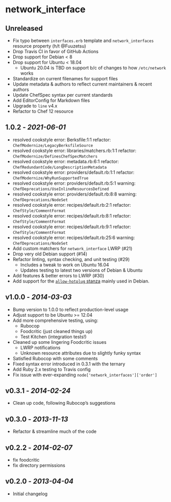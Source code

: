 # network_interface

## Unreleased

- Fix typo between `interfaces.erb` template and `network_interfaces` resource property (h/t @Fuuzetsu)
- Drop Travis CI in favor of GitHub Actions
- Drop support for Debian < 8
- Drop support for Ubuntu < 18.04
    - Ubuntu 20.04 is TBD on support b/c of changes to how `/etc/network` works
- Standardize on current filenames for support files
- Update metadata & authors to reflect current maintainers & recent authors
- Update ChefSpec syntax per current standards
- Add EditorConfig for Markdown files
- Upgrade to `line` v4.x
- Refactor to Chef 12 resource

## 1.0.2 - *2021-06-01*

- resolved cookstyle error: Berksfile:1:1 refactor: `ChefModernize/LegacyBerksfileSource`
- resolved cookstyle error: libraries/matchers.rb:1:1 refactor: `ChefModernize/DefinesChefSpecMatchers`
- resolved cookstyle error: metadata.rb:6:1 refactor: `ChefRedundantCode/LongDescriptionMetadata`
- resolved cookstyle error: providers/default.rb:1:1 refactor: `ChefModernize/WhyRunSupportedTrue`
- resolved cookstyle error: providers/default.rb:5:1 warning: `ChefDeprecations/UseInlineResourcesDefined`
- resolved cookstyle error: providers/default.rb:8:8 warning: `ChefDeprecations/NodeSet`
- resolved cookstyle error: recipes/default.rb:2:1 refactor: `ChefStyle/CommentFormat`
- resolved cookstyle error: recipes/default.rb:8:1 refactor: `ChefStyle/CommentFormat`
- resolved cookstyle error: recipes/default.rb:9:1 refactor: `ChefStyle/CommentFormat`
- resolved cookstyle error: recipes/default.rb:25:6 warning: `ChefDeprecations/NodeSet`
- Add custom matchers for `network_interface` LWRP (#21)
- Drop very old Debian support (#14)
- Refactor linting, syntax checking, and unit testing (#29)
    + Includes a tweak to work on Ubuntu 16.04
    + Updates testing to latest two versions of Debian & Ubuntu
- Add features & better errors to LWRP (#30)
- Add support for the [`allow-hotplug` stanza](https://www.debian.org/doc/manuals/debian-reference/ch05.en.html#_the_basic_syntax_of_etc_network_interfaces) mainly used in Debian.

## v1.0.0 - *2014-03-03*

- Bump version to 1.0.0 to reflect production-level usage
- Adjust support to be Ubuntu >= 12.04
- Add more comprehensive testing, using:
    - Rubocop
    - Foodcritic (just cleaned things up)
    - Test Kitchen (integration tests!)
- Cleaned up some lingering Foodcritic issues
    - LWRP notifications
    - Unknown resource attributes due to slightly funky syntax
- Satisfied Rubocop with some comments
- Fixed syntax error introduced in 0.3.1 with the ternary
- Add Ruby 2.x testing to Travis config
- Fix issue with ever-expanding `node['network_interfaces']['order']`

## v0.3.1 - *2014-02-24*

- Clean up code, following Rubocop’s suggestions

## v0.3.0 - *2013-11-13*

- Refactor & streamline much of the code

## v0.2.2 - *2014-02-07*

- fix foodcritic
- fix directory permissions

## v0.2.0 - *2013-04-04*

- Initial changelog
